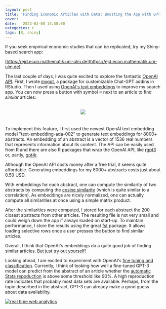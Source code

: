```yaml
---
layout: post
title: 'Finding Economic Articles with Data: Boosting the App with GPT-3 Embeddings'
cover: 
date:   2023-03-08 14:50:00
categories: r
tags: [R, shiny]
---
```


If you seek empirical economic studies that can be replicated, try my Shiny-based search app:

[https://ejd.econ.mathematik.uni-ulm.de](https://ejd.econ.mathematik.uni-ulm.de)

The last couple of days, I was quite excited to explore the fantastic [OpenAI API](https://platform.openai.com/docs/introduction). First, I wrote [mygpt](https://github.com/skranz/mygpt), a package for customizable Chat-GPT addins in RStudio. Then I used using [OpenAI's text embeddings](https://platform.openai.com/docs/guides/embeddings) to improve my search app. You can now press a button with symbol &#8776; next to an article to find *similar* articles:

<br>
<center>
<a href="ejd.econ.mathematik.uni-ulm.de"><img src="http://skranz.github.io/images/ejd/similar_articles.png" style="max-width: 100%; margin-bottom: 0.5em;"></a>
</center>
<br>

To implement this feature, I first used the newest OpenAI text embedding model "text-embedding-ada-002" to generate text embeddings for 8000+ abstracts. An embedding of an abstract is a vector of 1536 real numbers that represents information about its content. The API can be easily used from R and there are also R packages that wrap the OpenAI API, like [rgpt3](https://github.com/ben-aaron188/rgpt3) or, partly, [gpt4r](https://github.com/skranz/gpt4r). 

Although the OpenAI API costs money after a free trial, it seems quite affordable. Generating embeddings for my 8000+ abstracts costs just about 0.50 USD.

With embeddings for each abstract, one can compute the similarity of two abstracts by computing the [cosine similarity](https://en.wikipedia.org/wiki/Cosine_similarity) (which is quite similar to a correlation). As embeddings are nicely normalized, one can actually compute all similarities at once using a simple matrix product.

After the similarities were computed, I stored for each abstract the 200 closest abstracts from other articles. The resulting file is not very small and could weigh down the app if always loaded on start-up. To maintain performance, I store the results using the great [fst](https://www.fstpackage.org/) package. It allows loading selective rows once a user presses the button to find similar articles.

Overall, I think that OpenAI's embeddings do a quite good job of finding similar articles. But just [try out yourself](https://ejd.econ.mathematik.uni-ulm.de)!

Looking ahead, I am excited to experiment with OpenAI's [fine tuning and classification](https://platform.openai.com/docs/guides/fine-tuning). Currently, I think of looking how well a fine-tuned GPT-3 model can predict from the abstract of an article whether the [automatic Stata repoduction](http://skranz.github.io/r/2023/01/23/FindingEconomicArticles5.html) is above some threshold like 90%. A high reproduction rate indicates that probably most data sets are available. Perhaps, from the topic described in the abstract, GPT-3 can already make a good guess about data availability.



<script type="text/javascript">
var sc_project=12455234; 
var sc_invisible=1; 
var sc_security="36f1b76e"; 
var sc_client_storage="disabled"; 
</script>
<script type="text/javascript"
src="https://www.statcounter.com/counter/counter.js"
async></script>
<noscript><div class="statcounter"><a title="real time web
analytics" href="https://statcounter.com/"
target="_blank"><img class="statcounter"
src="https://c.statcounter.com/12455234/0/36f1b76e/1/"
alt="real time web analytics"></a></div></noscript>
